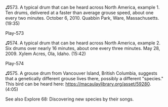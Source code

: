 ♫573. A typical drum that can be heard across North America, example 1.
Ten drums, delivered at a faster than average grouse speed, about one
every two minutes. October 6, 2010. Quabbin Park, Ware, Massachusetts.
(19:35)

Play-573

♫574. A typical drum that can be heard across North America, example 2.
Six drums over nearly 16 minutes, about one every three minutes. May 28,
2009. Xylem Acres, Ola, Idaho. (15:42)

Play-574

♫575. A grouse drum from Vancouver Island, British Columbia, suggests
that a genetically different grouse lives there, possibly a different
"species." This bird can be heard here:
<https://macaulaylibrary.org/asset/59280>. (4:05)

See also Explore 68: Discovering new species by their songs.
